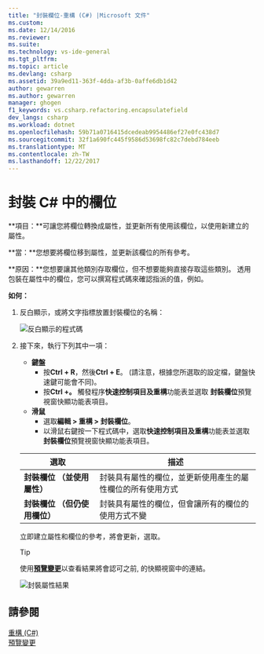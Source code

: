 ```yaml
---
title: "封裝欄位-重構 (C#) |Microsoft 文件"
ms.custom: 
ms.date: 12/14/2016
ms.reviewer: 
ms.suite: 
ms.technology: vs-ide-general
ms.tgt_pltfrm: 
ms.topic: article
ms.devlang: csharp
ms.assetid: 39a9ed11-363f-4dda-af3b-0affe6db1d42
author: gewarren
ms.author: gewarren
manager: ghogen
f1_keywords: vs.csharp.refactoring.encapsulatefield
dev_langs: csharp
ms.workload: dotnet
ms.openlocfilehash: 59b71a0716415dcedeab9954486ef27e0fc438d7
ms.sourcegitcommit: 32f1a690fc445f9586d53698fc82c7debd784eeb
ms.translationtype: MT
ms.contentlocale: zh-TW
ms.lasthandoff: 12/22/2017
---
```

# <a name="encapsulate-a-field-in-c"></a>封裝 C# 中的欄位 #
**項目：**可讓您將欄位轉換成屬性，並更新所有使用該欄位，以使用新建立的屬性。

**當：**您想要將欄位移到屬性，並更新該欄位的所有參考。  

**原因：**您想要讓其他類別存取欄位，但不想要能夠直接存取這些類別。  透用包裝在屬性中的欄位，您可以撰寫程式碼來確認指派的值，例如。

**如何：**

1. 反白顯示，或將文字指標放置封裝欄位的名稱：

   ![反白顯示的程式碼](media/encapsulate_highlight.png)

1. 接下來，執行下列其中一項：
   * **鍵盤**
     * 按**Ctrl + R**，然後**Ctrl + E**。  (請注意，根據您所選取的設定檔，鍵盤快速鍵可能會不同)。
     * 按**Ctrl +。** 觸發程序**快速控制項目及重構**功能表並選取 **封裝欄位**預覽視窗快顯功能表項目。
   * **滑鼠**
     * 選取**編輯 > 重構 > 封裝欄位**。
     * 以滑鼠右鍵按一下程式碼中，選取**快速控制項目及重構**功能表並選取 **封裝欄位**預覽視窗快顯功能表項目。

   選取 | 描述
   --------- | -----------
   **封裝欄位 （並使用屬性）** | 封裝具有屬性的欄位，並更新使用產生的屬性欄位的所有使用方式
   **封裝欄位 （但仍使用欄位）** | 封裝具有屬性的欄位，但會讓所有的欄位的使用方式不變

   立即建立屬性和欄位的參考，將會更新，選取。

   > [!TIP]
   > 使用[**預覽變更**](../../ide/preview-changes.md)以查看結果將會認可之前, 的快顯視窗中的連結。

   ![封裝屬性結果](media/encapsulate_result.png)

## <a name="see-also"></a>請參閱  
[重構 (C#)](../refactoring-csharp.md)  
[預覽變更](../../ide/preview-changes.md)